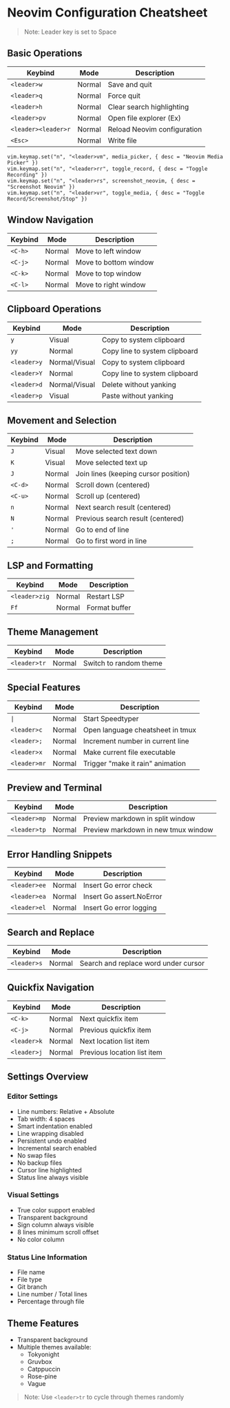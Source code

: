 # Neovim Configuration Cheatsheet

> Note: Leader key is set to Space

## Basic Operations

| Keybind             | Mode   | Description                 |
| ------------------- | ------ | --------------------------- |
| `<leader>w`         | Normal | Save and quit               |
| `<leader>q`         | Normal | Force quit                  |
| `<leader>h`         | Normal | Clear search highlighting   |
| `<leader>pv`        | Normal | Open file explorer (Ex)     |
| `<leader><leader>r` | Normal | Reload Neovim configuration |
| `<Esc>`             | Normal | Write file                  |

    vim.keymap.set("n", "<leader>vm", media_picker, { desc = "Neovim Media Picker" })
    vim.keymap.set("n", "<leader>rr", toggle_record, { desc = "Toggle Recording" })
    vim.keymap.set("n", "<leader>rs", screenshot_neovim, { desc = "Screenshot Neovim" })
    vim.keymap.set("n", "<leader>vr", toggle_media, { desc = "Toggle Record/Screenshot/Stop" })

## Window Navigation

| Keybind | Mode   | Description           |
| ------- | ------ | --------------------- |
| `<C-h>` | Normal | Move to left window   |
| `<C-j>` | Normal | Move to bottom window |
| `<C-k>` | Normal | Move to top window    |
| `<C-l>` | Normal | Move to right window  |

## Clipboard Operations

| Keybind     | Mode          | Description                   |
| ----------- | ------------- | ----------------------------- |
| `y`         | Visual        | Copy to system clipboard      |
| `yy`        | Normal        | Copy line to system clipboard |
| `<leader>y` | Normal/Visual | Copy to system clipboard      |
| `<leader>Y` | Normal        | Copy line to system clipboard |
| `<leader>d` | Normal/Visual | Delete without yanking        |
| `<leader>p` | Visual        | Paste without yanking         |

## Movement and Selection

| Keybind | Mode   | Description                          |
| ------- | ------ | ------------------------------------ |
| `J`     | Visual | Move selected text down              |
| `K`     | Visual | Move selected text up                |
| `J`     | Normal | Join lines (keeping cursor position) |
| `<C-d>` | Normal | Scroll down (centered)               |
| `<C-u>` | Normal | Scroll up (centered)                 |
| `n`     | Normal | Next search result (centered)        |
| `N`     | Normal | Previous search result (centered)    |
| `'`     | Normal | Go to end of line                    |
| `;`     | Normal | Go to first word in line             |

## LSP and Formatting

| Keybind       | Mode   | Description   |
| ------------- | ------ | ------------- |
| `<leader>zig` | Normal | Restart LSP   |
| `Ff`          | Normal | Format buffer |

## Theme Management

| Keybind      | Mode   | Description            |
| ------------ | ------ | ---------------------- |
| `<leader>tr` | Normal | Switch to random theme |

## Special Features

| Keybind      | Mode   | Description                      |
| ------------ | ------ | -------------------------------- |
| `\|`         | Normal | Start Speedtyper                 |
| `<leader>c`  | Normal | Open language cheatsheet in tmux |
| `<leader>;`  | Normal | Increment number in current line |
| `<leader>x`  | Normal | Make current file executable     |
| `<leader>mr` | Normal | Trigger "make it rain" animation |

## Preview and Terminal

| Keybind      | Mode   | Description                         |
| ------------ | ------ | ----------------------------------- |
| `<leader>mp` | Normal | Preview markdown in split window    |
| `<leader>tp` | Normal | Preview markdown in new tmux window |

## Error Handling Snippets

| Keybind      | Mode   | Description              |
| ------------ | ------ | ------------------------ |
| `<leader>ee` | Normal | Insert Go error check    |
| `<leader>ea` | Normal | Insert Go assert.NoError |
| `<leader>el` | Normal | Insert Go error logging  |

## Search and Replace

| Keybind     | Mode   | Description                          |
| ----------- | ------ | ------------------------------------ |
| `<leader>s` | Normal | Search and replace word under cursor |

## Quickfix Navigation

| Keybind     | Mode   | Description                 |
| ----------- | ------ | --------------------------- |
| `<C-k>`     | Normal | Next quickfix item          |
| `<C-j>`     | Normal | Previous quickfix item      |
| `<leader>k` | Normal | Next location list item     |
| `<leader>j` | Normal | Previous location list item |

## Settings Overview

### Editor Settings

- Line numbers: Relative + Absolute
- Tab width: 4 spaces
- Smart indentation enabled
- Line wrapping disabled
- Persistent undo enabled
- Incremental search enabled
- No swap files
- No backup files
- Cursor line highlighted
- Status line always visible

### Visual Settings

- True color support enabled
- Transparent background
- Sign column always visible
- 8 lines minimum scroll offset
- No color column

### Status Line Information

- File name
- File type
- Git branch
- Line number / Total lines
- Percentage through file

## Theme Features

- Transparent background
- Multiple themes available:
  - Tokyonight
  - Gruvbox
  - Catppuccin
  - Rose-pine
  - Vague

> Note: Use `<leader>tr` to cycle through themes randomly
